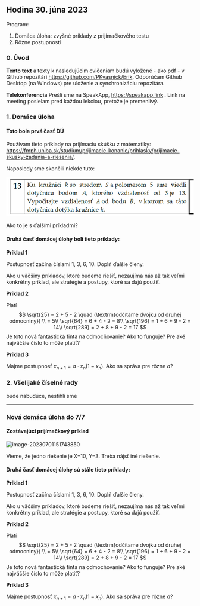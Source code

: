 ## Hodina 30. júna 2023

Program:

1. Domáca úloha: zvyšné príklady z prijímačkového testu
2. Rôzne postupnosti

### 0. Úvod

**Tento text** a texty k nasledujúcim cvičeniam budú vyložené - ako pdf - v Github repozitári https://github.com/PKvasnick/Erik. Odporúčam Github Desktop (na Windows) pre uloženie a synchronizáciu repozitára. 

**Telekonferencia** Prešli sme na SpeakApp, https://speakapp.link . Link na meeting posielam pred každou lekciou, pretože je premenlivý. 

### 1. Domáca úloha

#### Toto bola prvá časť DÚ

Používam tieto príklady na prijímaciu skúšku z matematiky: https://fmph.uniba.sk/studium/prijimacie-konanie/prihlasky/prijimacie-skusky-zadania-a-riesenia/. 

Naposledy sme skončili niekde tuto:

![image-20230630163527396](img\image-20230630163527396.png)

Ako to je s ďalšími príkladmi?

#### Druhá časť domácej úlohy boli tieto príklady:

**Príklad 1**

Postupnosť začína číslami 1, 3, 6, 10. Doplň ďalšie členy. 

Ako u väčšiny príkladov, ktoré budeme riešiť, nezaujíma nás až tak veľmi konkrétny príklad, ale stratégie a postupy, ktoré sa dajú použiť. 

**Príklad 2**

Platí
$$
\sqrt{25} = 2 + 5 - 2 \quad (\textrm{odčítame dvojku od druhej odmocniny}) \\
= 5\\
\sqrt{64} = 6 + 4 - 2 = 8\\
\sqrt{196} = 1 + 6 + 9 - 2 = 14\\
\sqrt{289} = 2 + 8 + 9 - 2 = 17
$$
Je toto nová fantastická finta na odmocňovanie? Ako to funguje? Pre aké najväčšie číslo to môže platiť?

**Príklad 3**

Majme postupnosť $x_{n+1} = a\cdot x_n(1-x_n)$. Ako sa správa pre rôzne $a$?

### 2. Všelijaké číselné rady

bude nabudúce, nestihli sme

---

### Nová domáca úloha do 7/7

#### Zostávajúci prijímačkový príklad

![image-20230701151743850](C:/Users/kvasn/Documents/GitHub/Erik/img/image-20230701151743850.png)

Vieme, že jedno riešenie je X=10, Y=3. Treba nájsť iné riešenie.

#### Druhá časť domácej úlohy sú stále tieto príklady:

**Príklad 1**

Postupnosť začína číslami 1, 3, 6, 10. Doplň ďalšie členy. 

Ako u väčšiny príkladov, ktoré budeme riešiť, nezaujíma nás až tak veľmi konkrétny príklad, ale stratégie a postupy, ktoré sa dajú použiť. 

**Príklad 2**

Platí
$$
\sqrt{25} = 2 + 5 - 2 \quad (\textrm{odčítame dvojku od druhej odmocniny}) \\
= 5\\
\sqrt{64} = 6 + 4 - 2 = 8\\
\sqrt{196} = 1 + 6 + 9 - 2 = 14\\
\sqrt{289} = 2 + 8 + 9 - 2 = 17
$$
Je toto nová fantastická finta na odmocňovanie? Ako to funguje? Pre aké najväčšie číslo to môže platiť?

**Príklad 3**

Majme postupnosť $x_{n+1} = a\cdot x_n(1-x_n)$. Ako sa správa pre rôzne $a$?

### 

